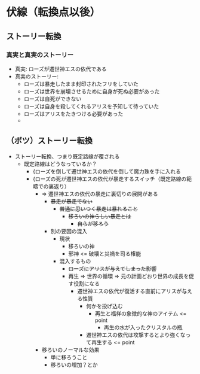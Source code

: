 # 伏線（転換点以後）
## ストーリー転換
### 真実と真実のストーリー
- 真実: ローズが遷世神エスの依代である
- 真実のストーリー:
  - ローズは暴走したまま封印されたフリをしていた
  - ローズは世界を崩壊させるために自身が死ぬ必要があった
  - ローズは自死ができない
  - ローズは自身を殺してくれるアリスを予知して待っていた
  - ローズはアリスをたきつける必要があった
  - 

## （ボツ）ストーリー転換
- ストーリー転換、つまり既定路線が覆される
  - 既定路線はどうなっているか？
    - {ローズを倒して遷世神エスの依代を倒して魔力珠を手に入れる
    - {ローズの死が遷世神エスの依代が暴走するスイッチ（既定路線の範疇での裏返り）
      - => 遷世神エスの依代の暴走に裏切りの展開がある
        - ~~暴走が暴走でない~~
          - ~~普通に思いつく暴走は暴れること~~
            - ~~移ろいの神らしい暴走とは~~
              - ~~自らが移ろう~~
        - 別の要因の混入
          - 現状
            - 移ろいの神
            - 邪神 <= 破壊と災禍を司る権能
          - 混入するもの
            - ~~ローズにアリスが与えてしまった影響~~
            - 再生 => 世界の循環 => 元の計画どおり世界の成長を促す役割になる
              - 遷世神エスの依代が復活する直前にアリスが与える性質
                - 何かを投げ込む
                  - 再生と福祥の象徴的な神のアイテム <= point
                    - 再生の水が入ったクリスタルの瓶
                - 遷世神エスの依代は攻撃するとより強くなって再生する <= point
      - 移ろいのノーマルな効果
        - 単に移ろうこと
        - 移ろいの増加？とか
